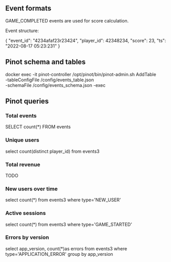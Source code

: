 
## Event formats
GAME_COMPLETED events are used for score calculation.

Event structure:

{
    "event_id": "4234afaf23r23424",
    "player_id": 42348234,
    "score": 23,
    "ts": "2022-08-17 05:23:231"
}

## Pinot schema and tables

docker exec -it pinot-controller /opt/pinot/bin/pinot-admin.sh AddTable \
-tableConfigFile /config/events_table.json \
-schemaFile /config/events_schema.json -exec

## Pinot queries

### Total events
SELECT count(*) FROM events

### Unique users
select count(distinct player_id)
from events3

### Total revenue
TODO

### New users over time
select count(*)
from events3
where type='NEW_USER'

### Active sessions
select count(*)
from events3
where type='GAME_STARTED'

### Errors by version
select app_version, count(*)as errors
from events3
where type='APPLICATION_ERROR'
group by app_version